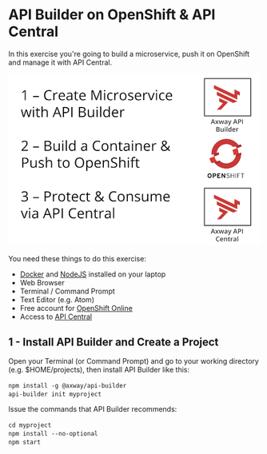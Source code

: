 # API Builder on OpenShift & API Central

In this exercise you're going to build a microservice, push it on OpenShift and manage it with API Central.

![](osc1.png)

You need these things to do this exercise:

* [Docker](https://docs.docker.com/install/) and [NodeJS](https://nodejs.org/en/download/) installed on your laptop
* Web Browser
* Terminal / Command Prompt
* Text Editor (e.g. Atom)
* Free account for [OpenShift Online](https://manage.openshift.com)
* Access to [API Central](https://apicentral.axway.com)


## 1 - Install API Builder and Create a Project

Open your Terminal (or Command Prompt) and go to your working directory (e.g. $HOME/projects), then install API Builder like this:

`npm install -g @axway/api-builder`  
`api-builder init myproject`

Issue the commands that API Builder recommends:

`cd myproject`   
`npm install --no-optional`   
`npm start`

